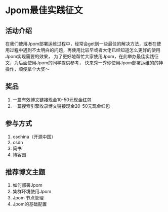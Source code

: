 # Jpom最佳实践征文

## 活动介绍

在我们使用Jpom部署运维过程中，经常会get到一些最佳的解决方法，或者在使用过程中遇到不太明白的问题，再使用比较早或者大佬已经知道怎么更好的使用Jpom实现需要的效果，
为了更好地帮忙大家使用Jpom，在此举办最佳实践征文，为后面使用Jpom的同学提供参考，
快来秀一秀你使用Jpom部署运维的的神操作，顺便拿个大奖～

## 奖品

1. 一篇有效博文链接现金10-50元现金红包
2. 一篇搜索引擎收录博文链接现金20-50元现金红包

## 参与方式

1. oschina（开源中国）
2. csdn 
3. 简书
4. 博客园

## 推荐博文主题

1. 如何部署Jpom
2. 集群环境使用Jpom
3. Jpom 节点管理
4. Jpom的基础配置